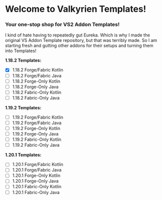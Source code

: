# Welcome to Valkyrien Templates!
### Your one-stop shop for VS2 Addon Templates!

I kind of hate having to repeatedly gut Eureka. Which is why I made the original VS Addon Template repository, but that was terribly made.
So I am starting fresh and gutting other addons for their setups and turning them into Templates!

**1.18.2 Templates:**
- [X] 1.18.2 Forge/Fabric Kotlin
- [ ] 1.18.2 Forge/Fabric Java
- [ ] 1.18.2 Forge-Only Kotlin
- [ ] 1.18.2 Forge-Only Java
- [ ] 1.18.2 Fabric-Only Kotlin
- [ ] 1.18.2 Fabric-Only Java

**1.19.2 Templates:**
- [ ] 1.19.2 Forge/Fabric Kotlin
- [ ] 1.19.2 Forge/Fabric Java
- [ ] 1.19.2 Forge-Only Kotlin
- [ ] 1.19.2 Forge-Only Java
- [ ] 1.19.2 Fabric-Only Kotlin
- [ ] 1.19.2 Fabric-Only Java

**1.20.1 Templates:**
- [ ] 1.20.1 Forge/Fabric Kotlin
- [ ] 1.20.1 Forge/Fabric Java
- [ ] 1.20.1 Forge-Only Kotlin
- [ ] 1.20.1 Forge-Only Java
- [ ] 1.20.1 Fabric-Only Kotlin
- [ ] 1.20.1 Fabric-Only Java
